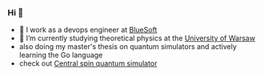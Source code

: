 ### Hi 👋

- 🔭 I work as a devops engineer at [BlueSoft](https://bluesoft.com)
- 🌱 I’m currently studying theoretical physics at the [University of Warsaw](https://en.uw.edu.pl/)
- also doing my master's thesis on quantum simulators and actively learning the Go language
- check out [Central spin quantum simulator](https://github.com/korsakjakub/cs_q_sim.git)
